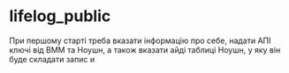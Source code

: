 # lifelog_public

При першому старті треба вказати інформацію про себе, надати АПІ ключі від ВММ та Ноушн, а також вказати айді таблиці Ноушн, у яку він буде складати запис и